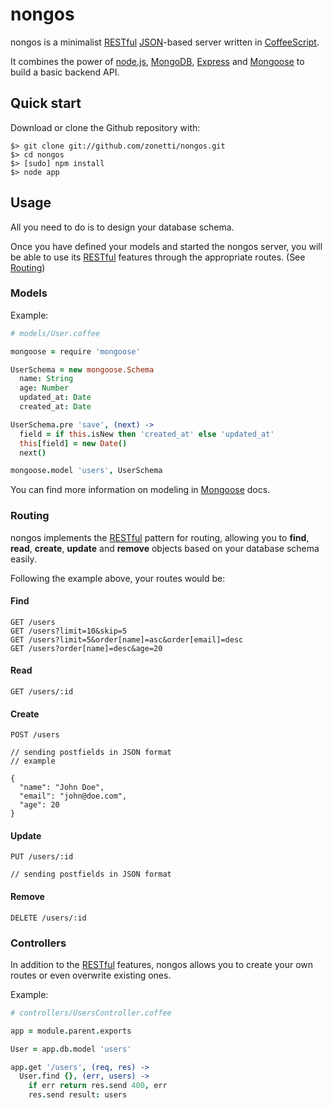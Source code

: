 # nongos

nongos is a minimalist [RESTful][1] [JSON][2]-based server written in [CoffeeScript][3].

It combines the power of [node.js][4], [MongoDB][8], [Express][5] and [Mongoose][6] to build a basic backend API.

## Quick start

Download or clone the Github repository with:

    $> git clone git://github.com/zonetti/nongos.git
    $> cd nongos
    $> [sudo] npm install
    $> node app

## Usage

All you need to do is to design your database schema.

Once you have defined your models and started the nongos server, you will be able to use its [RESTful][1] features through the appropriate routes. (See [Routing][9])

### Models

Example:

```coffeescript
# models/User.coffee

mongoose = require 'mongoose'

UserSchema = new mongoose.Schema
  name: String
  age: Number
  updated_at: Date
  created_at: Date

UserSchema.pre 'save', (next) ->
  field = if this.isNew then 'created_at' else 'updated_at'
  this[field] = new Date()
  next()

mongoose.model 'users', UserSchema
```

You can find more information on modeling in [Mongoose][10] docs.

### Routing

nongos implements the [RESTful][1] pattern for routing, allowing you to **find**, **read**, **create**, **update** and **remove** objects based on your database schema easily.

Following the example above, your routes would be:

#### Find

    GET /users
    GET /users?limit=10&skip=5
    GET /users?limit=5&order[name]=asc&order[email]=desc
    GET /users?order[name]=desc&age=20

#### Read

    GET /users/:id

#### Create

    POST /users

    // sending postfields in JSON format
    // example

    {
      "name": "John Doe",
      "email": "john@doe.com",
      "age": 20
    }

#### Update

    PUT /users/:id

    // sending postfields in JSON format

#### Remove

    DELETE /users/:id

### Controllers

In addition to the [RESTful][1] features, nongos allows you to create your own routes or even overwrite existing ones.

Example:

```coffeescript
# controllers/UsersController.coffee

app = module.parent.exports

User = app.db.model 'users'

app.get '/users', (req, res) ->
  User.find {}, (err, users) ->
    if err return res.send 400, err
    res.send result: users
```

[1]: http://en.wikipedia.org/wiki/Representational_State_Transfer
[2]: http://www.json.org/
[3]: http://coffeescript.org/
[4]: http://nodejs.org/
[5]: http://expressjs.com/
[6]: http://mongoosejs.com/
[7]: http://coffeescript.org/#installation
[8]: http://www.mongodb.org/
[9]: https://github.com/zonetti/nongos#routing
[10]: http://mongoosejs.com/docs/guide.html